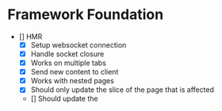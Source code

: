 # Framework Foundation
- [] HMR
  - [x] Setup websocket connection
  - [x] Handle socket closure
  - [x] Works on multiple tabs
  - [x] Send new content to client
  - [x] Works with nested pages
  - [x] Should only update the slice of the page that is affected
  - [] Should update the <template> when any code that affects it is changed
    - [] data from page's <script>
    - [] data from scoped store
    - [] data from global store
    - [] style in the page
    - [] component used in template
    - [] props passed to components
    - [] slots content
    - [] layout changes
    - [] imported utilities/functions used in template
    - [] dynamic imports
    - [] conditional rendering logic (@if, @for, etc.)
- [] Pages
  - [x] Basic page structure (<template>, <script>, <style>)
  - [x] Handle nested pages
  - [] Page-specific metadata
  - [] Page transitions
  - [] Page lifecycle hooks
  - [] Page-level error boundaries
- [] Components
  - [] Can declare components in design-system/components
  - [] Can declare components directly in pages
  - [] Can use components in other components and pages
  - [] Props validation
  - [] Slots support
  - [] Component lifecycle hooks
- [] Routing
  - [] Dynamic routes (/users/[id])
  - [] Optional segments
  - [] Catch-all routes
  - [] Route groups
  - [] Route protection/middleware
- [] Layouts
  - [] Global layouts
  - [] Scope-specific layouts
  - [] Page-specific layouts
- [] State Management
  - [] Implement state() function
  - [] Handle reactivity
  - [] Support operators (filter, map, debounce...)
  - [] Support refs (#element)
  - [] Support page lifecycle events (#page)
- [] Forms
  - [] Form validation
    - [] Built-in validators
    - [] Custom validators
    - [] Async validation
    - [] Cross-field validation
  - [] Form state management
    - [] Dirty/Pristine tracking
    - [] Touched/Untouched tracking
    - [] Error handling
    - [] Submit handling
  - [] Form controls
    - [] Input bindings
    - [] Select/Multi-select
    - [] Checkboxes/Radio buttons
    - [] Custom form controls
  - [] Form arrays/groups
    - [] Dynamic form fields
    - [] Nested forms
    - [] Form arrays
- [] Testing
  - [] Unit Testing
    - [] Component testing
    - [] Store testing
    - [] Utils testing
    - [] Custom matchers
  - [] Integration Testing
    - [] Page testing
    - [] Navigation testing
    - [] Form submission testing
  - [] E2E Testing
    - [] User flow testing
    - [] API integration testing
    - [] Performance testing
  - [] Testing Utilities
    - [] Test helpers
    - [] Mocking utilities
    - [] Snapshot testing
    - [] Coverage reporting

# Server & Data
- [] Server Features
  - [] Server-side rendering (SSR)
  - [] Static site generation (SSG)
  - [] Hydration strategies
  - [] API routes
  - [] Server actions/mutations
  - [] Middleware support
  - [] Incremental static regeneration
- [] Data Fetching
  - [] Built-in fetch wrapper
  - [] Caching strategies
  - [] Revalidation
  - [] Optimistic updates

  # Deployment & CI
- [x] Use JSR
- [] Deployment
  - [] Can deploy app
  - [] Edge runtime support
  - [] Docker support
- [] CI/CD
  - [] Manage CI with GitHub Actions
  - [] CI/CD templates


# Build & Development
- [] Build System
  - [] Can build app
  - [] Asset optimization
  - [] Code splitting
  - [] Tree shaking
  - [] CSS/Style handling
  - [] Static asset handling
- [] Development Experience
  - [] TypeScript support
  - [] Dev tools/debugging
  - [] Error overlay
  - [] Performance monitoring
  - [] Testing utilities
  - [] Add .env management
- [] IDE Support
  - [] VSCode Hakai Language Extension
    - [] Syntax highlighting for .kai files
    - [] Autocompletion
    - [] Formatting
    - [] Diagnostics
    - [] Go to definition
    - [] Type checking
    - [] Snippets
  - [] Hakai Generation Extension
    - [] Generate new scope
    - [] Generate new page
    - [] Generate new component
    - [] Generate new store
- [] Design System Tools
  - [] Built-in Storybook-like UI
    - [] Component playground
    - [] Props documentation
    - [] Theme visualization
    - [] Design tokens management
    - [] Responsive testing
    - [] Accessibility checks
- [] AI Integration
  - [] Research & Development
    - [] AI-powered code completion
    - [] Component suggestions
    - [] Code refactoring suggestions
    - [] Bug detection and fixes
    - [] Documentation generation
    - [] Performance optimization suggestions
    - [] Accessibility recommendations
  - [] Implementation
    - [] Local AI models support
    - [] Cloud AI services integration
    - [] Privacy-first approach
    - [] Customizable AI features

